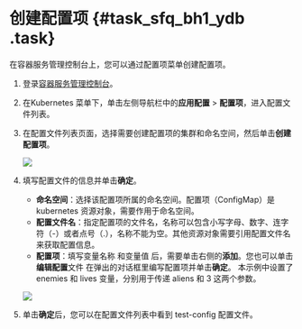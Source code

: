 # 创建配置项 {#task_sfq_bh1_ydb .task}

在容器服务管理控制台上，您可以通过配置项菜单创建配置项。

1.  登录[容器服务管理控制台](https://cs.console.aliyun.com)。
2.  在Kubernetes 菜单下，单击左侧导航栏中的**应用配置** \> **配置项**，进入配置文件列表。
3.  在配置文件列表页面，选择需要创建配置项的集群和命名空间，然后单击**创建配置项**。 

    ![](http://static-aliyun-doc.oss-cn-hangzhou.aliyuncs.com/assets/img/16496/155788385810307_zh-CN.png)

4.  填写配置文件的信息并单击**确定**。 

    -   **命名空间**：选择该配置项所属的命名空间。配置项（ConfigMap）是 kubernetes 资源对象，需要作用于命名空间。
    -   **配置文件名**：指定配置项的文件名，名称可以包含小写字母、数字、连字符（-）或者点号（.），名称不能为空。其他资源对象需要引用配置文件名来获取配置信息。
    -   **配置项**：填写变量名称 和变量值 后，需要单击右侧的**添加**。您也可以单击**编辑配置**文件 在弹出的对话框里编写配置项并单击**确定**。
    本示例中设置了 enemies 和 lives 变量，分别用于传递 aliens 和 3 这两个参数。

    ![](http://static-aliyun-doc.oss-cn-hangzhou.aliyuncs.com/assets/img/16496/155788385810308_zh-CN.png)

5.  单击**确定**后，您可以在配置文件列表中看到 test-config 配置文件。

